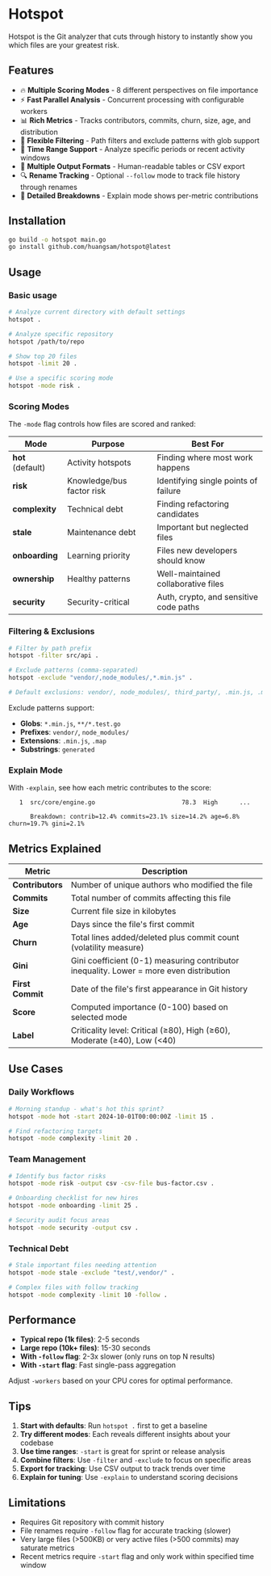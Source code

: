 # Hotspot

Hotspot is the Git analyzer that cuts through history to instantly show you which files are your greatest risk.

## Features

- 🔥 **Multiple Scoring Modes** - 8 different perspectives on file importance
- ⚡ **Fast Parallel Analysis** - Concurrent processing with configurable workers
- 📊 **Rich Metrics** - Tracks contributors, commits, churn, size, age, and distribution
- 🎯 **Flexible Filtering** - Path filters and exclude patterns with glob support
- 📅 **Time Range Support** - Analyze specific periods or recent activity windows
- 📝 **Multiple Output Formats** - Human-readable tables or CSV export
- 🔍 **Rename Tracking** - Optional `--follow` mode to track file history through renames
- 🧮 **Detailed Breakdowns** - Explain mode shows per-metric contributions

## Installation

```bash
go build -o hotspot main.go
go install github.com/huangsam/hotspot@latest
```

## Usage

### Basic usage
```bash
# Analyze current directory with default settings
hotspot .

# Analyze specific repository
hotspot /path/to/repo

# Show top 20 files
hotspot -limit 20 .

# Use a specific scoring mode
hotspot -mode risk .
```

### Scoring Modes

The `-mode` flag controls how files are scored and ranked:

| Mode | Purpose | Best For |
|------|---------|----------|
| **hot** (default) | Activity hotspots | Finding where most work happens |
| **risk** | Knowledge/bus factor risk | Identifying single points of failure |
| **complexity** | Technical debt | Finding refactoring candidates |
| **stale** | Maintenance debt | Important but neglected files |
| **onboarding** | Learning priority | Files new developers should know |
| **ownership** | Healthy patterns | Well-maintained collaborative files |
| **security** | Security-critical | Auth, crypto, and sensitive code paths |

### Filtering & Exclusions

```bash
# Filter by path prefix
hotspot -filter src/api .

# Exclude patterns (comma-separated)
hotspot -exclude "vendor/,node_modules/,*.min.js" .

# Default exclusions: vendor/, node_modules/, third_party/, .min.js, .min.css
```

Exclude patterns support:

- **Globs**: `*.min.js`, `**/*.test.go`
- **Prefixes**: `vendor/`, `node_modules/`
- **Extensions**: `.min.js`, `.map`
- **Substrings**: `generated`

### Explain Mode

With `-explain`, see how each metric contributes to the score:
```
   1  src/core/engine.go                        78.3  High      ...

      Breakdown: contrib=12.4% commits=23.1% size=14.2% age=6.8% churn=19.7% gini=2.1%
```

## Metrics Explained

| Metric | Description |
|--------|-------------|
| **Contributors** | Number of unique authors who modified the file |
| **Commits** | Total number of commits affecting this file |
| **Size** | Current file size in kilobytes |
| **Age** | Days since the file's first commit |
| **Churn** | Total lines added/deleted plus commit count (volatility measure) |
| **Gini** | Gini coefficient (0-1) measuring contributor inequality. Lower = more even distribution |
| **First Commit** | Date of the file's first appearance in Git history |
| **Score** | Computed importance (0-100) based on selected mode |
| **Label** | Criticality level: Critical (≥80), High (≥60), Moderate (≥40), Low (<40) |

## Use Cases

### Daily Workflows

```bash
# Morning standup - what's hot this sprint?
hotspot -mode hot -start 2024-10-01T00:00:00Z -limit 15 .

# Find refactoring targets
hotspot -mode complexity -limit 20 .
```

### Team Management

```bash
# Identify bus factor risks
hotspot -mode risk -output csv -csv-file bus-factor.csv .

# Onboarding checklist for new hires
hotspot -mode onboarding -limit 25 .

# Security audit focus areas
hotspot -mode security -output csv .
```

### Technical Debt

```bash
# Stale important files needing attention
hotspot -mode stale -exclude "test/,vendor/" .

# Complex files with follow tracking
hotspot -mode complexity -limit 10 -follow .
```

## Performance

- **Typical repo (1k files)**: 2-5 seconds
- **Large repo (10k+ files)**: 15-30 seconds
- **With `-follow` flag**: 2-3x slower (only runs on top N results)
- **With `-start` flag**: Fast single-pass aggregation

Adjust `-workers` based on your CPU cores for optimal performance.

## Tips

1. **Start with defaults**: Run `hotspot .` first to get a baseline
2. **Try different modes**: Each reveals different insights about your codebase
3. **Use time ranges**: `-start` is great for sprint or release analysis
4. **Combine filters**: Use `-filter` and `-exclude` to focus on specific areas
5. **Export for tracking**: Use CSV output to track trends over time
6. **Explain for tuning**: Use `-explain` to understand scoring decisions

## Limitations

- Requires Git repository with commit history
- File renames require `-follow` flag for accurate tracking (slower)
- Very large files (>500KB) or very active files (>500 commits) may saturate metrics
- Recent metrics require `-start` flag and only work within specified time window
